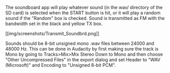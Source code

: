 The soundboard app will play whatever sound (in the wav/ directory of the SD card) is selected when the START button is hit, or it will play a random sound if the "Random" box is checked. Sound is transmitted as FM with the bandwidth set in the black and yellow TX box. 

[[img/screenshots/Transmit_Soundbrd.png]]

Sounds should be 8-bit unsigned mono .wav files between 24000 and 48000 Hz. This can be done in Audacity by first making sure the track is Mono by going to Tracks>Mix>Mix Stereo Down to Mono and then choose "Other Uncompressed Files" in the export dialog and set Header to "WAV (Microsoft)" and Encoding to "Unsigned 8-bit PCM".